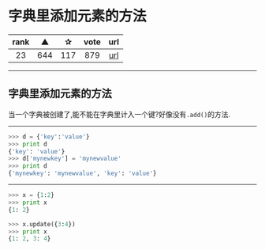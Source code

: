 # 字典里添加元素的方法

| rank | ▲ | ✰ | vote | url |
|:-:|:-:|:-:|:-:|:-:|
|  23  |  644 | 117 | 879 | [url](http://stackoverflow.com/questions/1024847/add-to-a-dictionary-in-python) |

***

## 字典里添加元素的方法

当一个字典被创建了,能不能在字典里计入一个键?好像没有`.add()`的方法.

***

```python
>>> d = {'key':'value'}
>>> print d
{'key': 'value'}
>>> d['mynewkey'] = 'mynewvalue'
>>> print d
{'mynewkey': 'mynewvalue', 'key': 'value'}
```

***

```python
>>> x = {1:2}
>>> print x
{1: 2}

>>> x.update({3:4})
>>> print x
{1: 2, 3: 4}
```